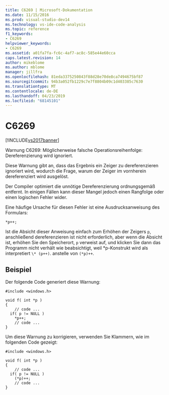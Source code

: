 ```yaml
---
title: C6269 | Microsoft-Dokumentation
ms.date: 11/15/2016
ms.prod: visual-studio-dev14
ms.technology: vs-ide-code-analysis
ms.topic: reference
f1_keywords:
- C6269
helpviewer_keywords:
- C6269
ms.assetid: a01fa7fa-fc6c-4af7-ac8c-585e44e60cca
caps.latest.revision: 14
author: mikeblome
ms.author: mblome
manager: jillfra
ms.openlocfilehash: 81eda3375250843f88d28e70de8ca7494675bf87
ms.sourcegitcommit: 94b3a052fb1229c7e7f8804b09c1d403385c7630
ms.translationtype: MT
ms.contentlocale: de-DE
ms.lasthandoff: 04/23/2019
ms.locfileid: "68145101"
---
```

# <a name="c6269"></a>C6269
[!INCLUDE[vs2017banner](../includes/vs2017banner.md)]

Warnung C6269: Möglicherweise falsche Operationsreihenfolge: Dereferenzierung wird ignoriert.  
  
 Diese Warnung gibt an, dass das Ergebnis ein Zeiger zu dereferenzieren ignoriert wird, wodurch die Frage, warum der Zeiger im vornherein dereferenziert wird ausgelöst.  
  
 Der Compiler optimiert die unnötige Dereferenzierung ordnungsgemäß entfernt. In einigen Fällen kann dieser Mangel jedoch einen Rangfolge oder einen logischen Fehler wider.  
  
 Eine häufige Ursache für diesen Fehler ist eine Ausdrucksanweisung des Formulars:  
  
```  
*p++;  
```  
  
 Ist die Absicht dieser Anweisung einfach zum Erhöhen der Zeigers `p`, anschließend dereferenzieren ist nicht erforderlich, aber wenn die Absicht ist, erhöhen Sie den Speicherort, `p` verweist auf, und klicken Sie dann das Programm nicht verhält wie beabsichtigt, weil \*p-Konstrukt wird als interpretiert `\* (p++)`. anstelle von `(*p)++`.  
  
## <a name="example"></a>Beispiel  
 Der folgende Code generiert diese Warnung:  
  
```  
#include <windows.h>  
  
void f( int *p )  
{  
    // code ...  
  if( p != NULL )  
    *p++;  
    // code ...  
}  
```  
  
 Um diese Warnung zu korrigieren, verwenden Sie Klammern, wie im folgenden Code gezeigt:  
  
```  
#include <windows.h>  
  
void f( int *p )  
{  
    // code ...  
  if( p != NULL )  
    (*p)++;  
    // code ...  
}  
```
